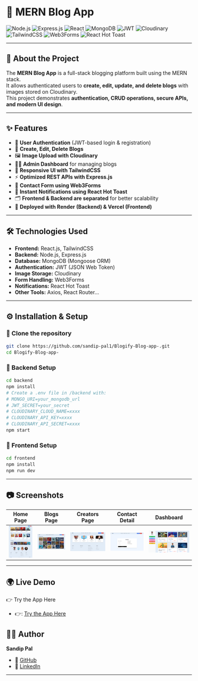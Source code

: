 # 📰 MERN Blog App

![Node.js](https://img.shields.io/badge/Node.js-43853D?style=for-the-badge&logo=node.js&logoColor=white)
![Express.js](https://img.shields.io/badge/Express.js-000000?style=for-the-badge&logo=express&logoColor=white)
![React](https://img.shields.io/badge/React-20232A?style=for-the-badge&logo=react&logoColor=61DAFB)
![MongoDB](https://img.shields.io/badge/MongoDB-4EA94B?style=for-the-badge&logo=mongodb&logoColor=white)
![JWT](https://img.shields.io/badge/JWT-000000?style=for-the-badge&logo=jsonwebtokens&logoColor=white)
![Cloudinary](https://img.shields.io/badge/Cloudinary-3448C5?style=for-the-badge&logo=cloudinary&logoColor=white)
![TailwindCSS](https://img.shields.io/badge/TailwindCSS-38B2AC?style=for-the-badge&logo=tailwind-css&logoColor=white)
![Web3Forms](https://img.shields.io/badge/Web3Forms-00C7B7?style=for-the-badge&logo=web3.js&logoColor=white)
![React Hot Toast](https://img.shields.io/badge/React%20Hot%20Toast-FF4500?style=for-the-badge&logo=react&logoColor=white)


---

## 📌 About the Project
The **MERN Blog App** is a full-stack blogging platform built using the MERN stack.  
It allows authenticated users to **create, edit, update, and delete blogs** with images stored on Cloudinary.  
This project demonstrates **authentication, CRUD operations, secure APIs, and modern UI design**.

---

## ✨ Features
- 🔐 **User Authentication** (JWT-based login & registration)  
- 📝 **Create, Edit, Delete Blogs**  
- 🖼️ **Image Upload with Cloudinary**  
- 👨‍💻 **Admin Dashboard** for managing blogs  
- 📱 **Responsive UI with TailwindCSS**  
- ⚡ **Optimized REST APIs with Express.js**  
- 📩 **Contact Form using Web3Forms**  
- 🔔 **Instant Notifications using React Hot Toast**  
- 🗂️ **Frontend & Backend are separated** for better scalability  
- 🚀 **Deployed with Render (Backend) & Vercel (Frontend)**    

---

## 🛠️ Technologies Used
- **Frontend:** React.js, TailwindCSS  
- **Backend:** Node.js, Express.js  
- **Database:** MongoDB (Mongoose ORM)  
- **Authentication:** JWT (JSON Web Token)  
- **Image Storage:** Cloudinary  
- **Form Handling:** Web3Forms  
- **Notifications:** React Hot Toast  
- **Other Tools:** Axios, React Router...

---

## ⚙️ Installation & Setup

### 🔹 Clone the repository
```bash
git clone https://github.com/sandip-pal1/Blogify-Blog-app-.git
cd Blogify-Blog-app-
```

### 🔹 Backend Setup
```bash
cd backend
npm install
# Create a .env file in /backend with:
# MONGO_URI=your_mongodb_url
# JWT_SECRET=your_secret
# CLOUDINARY_CLOUD_NAME=xxxx
# CLOUDINARY_API_KEY=xxxx
# CLOUDINARY_API_SECRET=xxxx
npm start
```

### 🔹 Frontend Setup
```bash
cd frontend
npm install
npm run dev
```

---

## 📷 Screenshots  

| Home Page | Blogs Page | Creators Page | Contact Detail | Dashboard |
|-----------|-------------|-----------|-------------|-------------|
| ![Home Page](./Screenshot/1.png) | ![Blogs Page](./Screenshot/2.png) | ![Creators Page](./Screenshot/3.png) | ![Contact Detaill](./Screenshot/4.png) | ![Dashboard](./Screenshot/5.png) |


---

## 🌍 Live Demo
👉 Try the App Here
- 👉: [Try the App Here](https://blogify-blog-app-phi.vercel.app/)  

## 👨‍💻 Author
**Sandip Pal**  
- 🔗 [GitHub](https://github.com/sandip-pal1)  
- 🔗 [LinkedIn](https://www.linkedin.com/in/sandip-pal-7877b9285/)  

---
